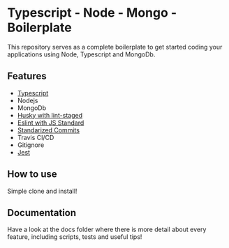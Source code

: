 # Typescript - Node - Mongo - Boilerplate

This repository serves as a complete boilerplate to get started coding your applications using Node, Typescript and MongoDb.

## Features

* [Typescript](/docs/typescript.md)
* Nodejs
* MongoDb
* [Husky with lint-staged](/docs/husky.md)
* [Eslint with JS Standard](/docs/eslint.md)
* [Standarized Commits](/docs/standarized-commits.md)
* Travis CI/CD
* Gitignore
* [Jest](/docs/jest.md)

## How to use

Simple clone and install!

## Documentation

Have a look at the docs folder where there is more detail about every feature, including scripts, tests and useful tips!